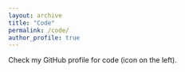 ```yaml
---
layout: archive
title: "Code"
permalink: /code/
author_profile: true
---
```


Check my GitHub profile for code (icon on the left).
